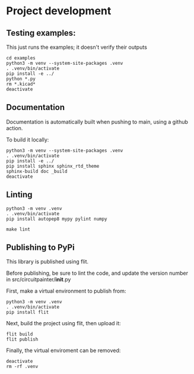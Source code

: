 # Project development

## Testing examples:

This just runs the examples; it doesn't verify their outputs

    cd examples
    python3 -m venv --system-site-packages .venv
    . .venv/bin/activate
    pip install -e ../
    python *.py
    rm *.kicad*
    deactivate

## Documentation

Documentation is automatically built when pushing to main, using a github action.

To build it locally:

    python3 -m venv --system-site-packages .venv
    . .venv/bin/activate
    pip install -e ../
    pip install sphinx sphinx_rtd_theme
    sphinx-build doc _build
    deactivate

## Linting

    python3 -m venv .venv
    . .venv/bin/activate
    pip install autopep8 mypy pylint numpy

    make lint

## Publishing to PyPi

This library is published using flit.

Before publishing, be sure to lint the code, and update the version number
in src/circuitpainter/__init__.py

First, make a virtual environment to publish from:

    python3 -m venv .venv
    . .venv/bin/activate
    pip install flit

Next, build the project using flit, then upload it:

    flit build
    flit publish

Finally, the virtual enviroment can be removed:

    deactivate
    rm -rf .venv


